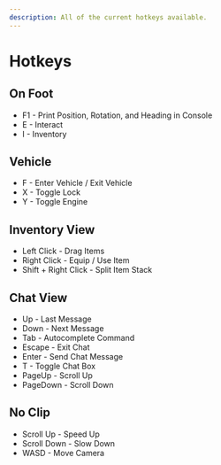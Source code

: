 ```yaml
---
description: All of the current hotkeys available.
---
```


# Hotkeys

## On Foot

-   F1 - Print Position, Rotation, and Heading in Console
-   E - Interact
-   I - Inventory

## Vehicle

-   F - Enter Vehicle / Exit Vehicle
-   X - Toggle Lock
-   Y - Toggle Engine

## Inventory View

-   Left Click - Drag Items
-   Right Click - Equip / Use Item
-   Shift + Right Click - Split Item Stack

## Chat View

-   Up - Last Message
-   Down - Next Message
-   Tab - Autocomplete Command
-   Escape - Exit Chat
-   Enter - Send Chat Message
-   T - Toggle Chat Box
-   PageUp - Scroll Up
-   PageDown - Scroll Down

## No Clip

-   Scroll Up - Speed Up
-   Scroll Down - Slow Down
-   WASD - Move Camera
